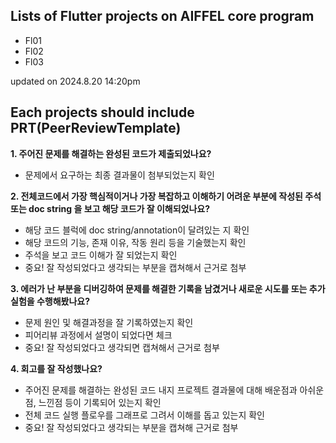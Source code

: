 ## Lists of Flutter projects on AIFFEL core program ##

* Fl01
* Fl02
* Fl03

updated on 2024.8.20 14:20pm

## Each projects should include PRT(PeerReviewTemplate) ##

**1. 주어진 문제를 해결하는 완성된 코드가 제출되었나요?**  
  - 문제에서 요구하는 최종 결과물이 첨부되었는지 확인  

**2. 전체코드에서 가장 핵심적이거나 가장 복잡하고 이해하기 어려운 부분에 작성된 주석 또는 doc string 을 보고 해당 코드가 잘 이해되었나요?**  
 - 해당 코드 블럭에 doc string/annotation이 달려있는 지 확인  
 - 해당 코드의 기능, 존재 이유, 작동 원리 등을 기술했는지 확인  
 - 주석을 보고 코드 이해가 잘 되었는지 확인  
 - 중요! 잘 작성되었다고 생각되는 부분을 캡쳐해서 근거로 첨부  
 
**3. 에러가 난 부분을 디버깅하여 문제를 해결한 기록을 남겼거나 새로운 시도를 또는 추가실험을 수행해봤나요?**  
  - 문제 원인 및 해결과정을 잘 기록하였는지 확인  
  - 피어리뷰 과정에서 설명이 되었다면 체크  
  - 중요! 잘 작성되었다고 생각되면 캡쳐해서 근거로 첨부  
   
**4. 회고를 잘 작성했나요?**  
  - 주어진 문제를 해결하는 완성된 코드 내지 프로젝트 결과물에 대해 배운점과 아쉬운점, 느낀점 등이 기록되어 있는지 확인  
  - 전체 코드 실행 플로우를 그래프로 그려서 이해를 돕고 있는지 확인  
  - 중요! 잘 작성되었다고 생각되는 부분을 캡쳐해 근거로 첨부  
  
